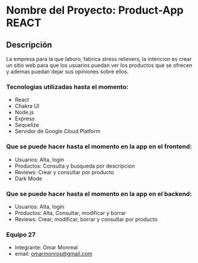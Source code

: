# Nombre del Proyecto: Product-App REACT

## Descripción
La empresa para la que laboro, fabrica stress relievers, la intencion es crear un sitio web
para que los usuarios puedan ver los productos que se ofrecen y ademas puedan dejar sus opiniones
sobre ellos.

### Tecnologias utilizadas hasta el momento:
- React
- Chakra UI
- Node.js
- Express
- Sequelize
- Servidor de Google Cloud Platform

### Que se puede hacer hasta el momento en la app en el frontend:
- Usuarios: Alta, login
- Productos: Consulta y busqueda por descripcion
- Reviews: Crear y consultar por producto
- Dark Mode

### Que se puede hacer hasta el momento en la app en el backend:
- Usuarios: Alta, login
- Productos: Alta, Consultar, modificar y borrar 
- Reviews: Crear, modificar, borrar y consultar por producto

### Equipo 27
- Integrante: Omar Monreal
- email: omarmonros@gmail.com